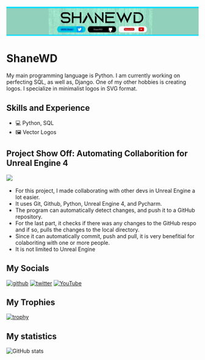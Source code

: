 ![Banner](https://github.com/ShaneWD/ShaneWD/blob/main/banner(thin)(cropped).png)
# ShaneWD
My main programming language is Python. I am currently working on perfecting SQL, as well as, Django. One of my other hobbies is creating logos. I specialize in minimalist logos in SVG format. 

## Skills and Experience 
* 💻 Python, SQL
* 🖼 Vector Logos

## Project Show Off: Automating Collaborition for Unreal Engine 4
<image src= "https://github.com/ShaneWD/ShaneWD/blob/main/CMD_UE4_Automation_Trim-GIF.gif" width = 800>

* For this project, I made collaborating with other devs in Unreal Engine a lot easier. 
* It uses Git, Github, Python, Unreal Engine 4, and Pycharm. 
* The program can automatically detect changes, and push it to a GitHub repository.
* For the last part, it checks if there was any changes to the GitHub respo and if so, pulls the changes to the local directory.
* Since it can automatically commit, push and pull, it is very benefitial for colaboriting with one or more people.
* It is not limited to Unreal Engine 
  
## My Socials

[<img src='https://cdn.jsdelivr.net/npm/simple-icons@3.0.1/icons/github.svg' alt='github' height='40'>](https://github.com/ShaneWD)  [<img src='https://cdn.jsdelivr.net/npm/simple-icons@3.0.1/icons/twitter.svg' alt='twitter' height='40'>](https://twitter.com/dsi_Shane)  [<img src='https://cdn.jsdelivr.net/npm/simple-icons@3.0.1/icons/youtube.svg' alt='YouTube' height='40'>](https://www.youtube.com/channel/UCfRjte3cG1e9YI_cce_0oPQ)  

## My Trophies

[![trophy](https://github-profile-trophy.vercel.app/?username=ShaneWD)](https://github.com/ryo-ma/github-profile-trophy)

## My statistics

![GitHub stats](https://github-readme-stats.vercel.app/api?username=ShaneWD&show_icons=true)  
